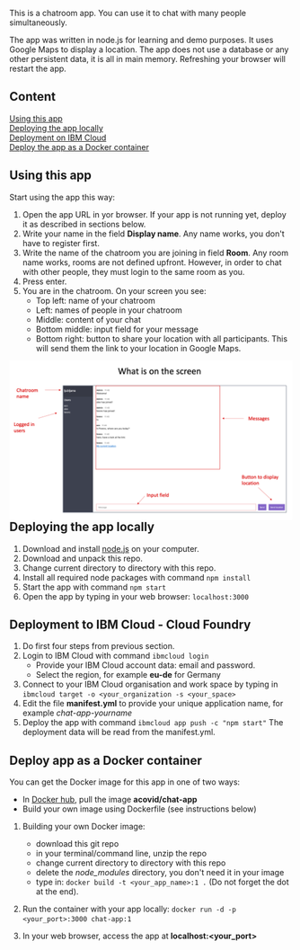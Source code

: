 This is a chatroom app. You can use it to chat with many people simultaneously.

The app was written in node.js for learning and demo purposes. It uses Google Maps to display a location. The app does not use a database or any other persistent data, it is all in main memory. Refreshing your browser will restart the app.

## Content

<a href="#using-this-app">Using this app</a>  
<a href="#deploying-the-app-locally">Deploying the app locally</a>  
<a href="#deployment-on-ibm-cloud">Deployment on IBM Cloud</a>  
<a href="#deploy-the-app-as-a-docker-container">Deploy the app as a Docker container</a>

## Using this app

Start using the app this way:

1. Open the app URL in yor browser. If your app is not running yet, deploy it as described in sections below.
2. Write your name in the field **Display name**. Any name works, you don't have to register first.
3. Write the name of the chatroom you are joining in field **Room**. Any room name works, rooms are not defined upfront. However, in order to chat with other people, they must login to the same room as you.
4. Press enter.
5. You are in the chatroom. On your screen you see:
   - Top left: name of your chatroom
   - Left: names of people in your chatroom
   - Middle: content of your chat
   - Bottom middle: input field for your message
   - Bottom right: button to share your location with all participants. This will send them the link to your location in Google Maps.

<img src="what-is-on-the-screen.png"
     alt="What is on teh screen"
     style="float: left; margin-right: 10px;" />

## Deploying the app locally

1. Download and install [node.js](https://nodejs.org/en/download/) on your computer.
2. Download and unpack this repo.
3. Change current directory to directory with this repo.
4. Install all required node packages with command
   `npm install`
5. Start the app with command `npm start`
6. Open the app by typing in your web browser: `localhost:3000`

## Deployment to IBM Cloud - Cloud Foundry 

1. Do first four steps from previous section.
2. Login to IBM Cloud with command
   `ibmcloud login`
   - Provide your IBM Cloud account data: email and password.
   - Select the region, for example **eu-de** for Germany
3. Connect to your IBM Cloud organisation and work space by typing in
   `ibmcloud target -o <your_organization -s <your_space>`
4. Edit the file **manifest.yml** to provide your unique application name, for example _chat-app-yourname_
5. Deploy the app with command
   `ibmcloud app push -c "npm start"`
   The deployment data will be read from the manifest.yml.

## Deploy app as a Docker container

You can get the Docker image for this app in one of two ways:

- In [Docker hub](https://hub.docker.com/r/acovid/chat-app), pull the image **acovid/chat-app**
- Build your own image using Dockerfile (see instructions below)

1. Building your own Docker image:

   - download this git repo
   - in your terminal/command line, unzip the repo
   - change current directory to directory with this repo
   - delete the _node_modules_ directory, you don't need it in your image
   - type in: `docker build -t <your_app_name>:1 .` (Do not forget the dot at the end).

2. Run the container with your app locally: `docker run -d -p <your_port>:3000 chat-app:1`

3. In your web browser, access the app at **localhost:<your_port>**
